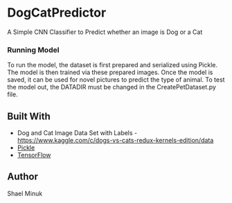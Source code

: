 # DogCatPredictor
A Simple CNN Classifier to Predict whether an image is Dog or a Cat

### Running Model

To run the model, the dataset is first prepared and serialized using Pickle. The model is then trained via these prepared images. Once the model is saved, it can be used for novel pictures to predict the type of animal. To test the model out, the DATADIR must be changed in the CreatePetDataset.py file.


## Built With
* Dog and Cat Image Data Set with Labels - https://www.kaggle.com/c/dogs-vs-cats-redux-kernels-edition/data
*  [Pickle](https://docs.python.org/3/library/pickle.html)
*  [TensorFlow](https://www.tensorflow.org/)


## Author
Shael Minuk


